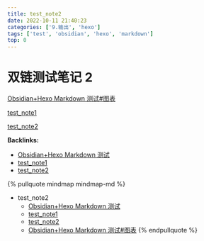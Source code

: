 ```yaml
---
title: test_note2
date: 2022-10-11 21:40:23
categories: ['9.输出', 'hexo']
tags: ['test', 'obsidian', 'hexo', 'markdown']
top: 0
---
```


# 双链测试笔记 2

[Obsidian+Hexo Markdown 测试#图表](../cf5e875dd18a1a28fcad3f7d9ef0f7f956287483/#图表)

[test_note1](../a58ee0e911c1ffedefc347d0eac29b0f5fae0d41)

[test_note2](../8f6545d7e67011208be5a476458127a9efcf702f)


**Backlinks:**

- [Obsidian+Hexo Markdown 测试](../cf5e875dd18a1a28fcad3f7d9ef0f7f956287483)
- [test_note1](../a58ee0e911c1ffedefc347d0eac29b0f5fae0d41)
- [test_note2](../8f6545d7e67011208be5a476458127a9efcf702f)

{% pullquote mindmap mindmap-md %}
- test_note2
  - [Obsidian+Hexo Markdown 测试](../cf5e875dd18a1a28fcad3f7d9ef0f7f956287483)
  - [test_note1](../a58ee0e911c1ffedefc347d0eac29b0f5fae0d41)
  - [test_note2](../8f6545d7e67011208be5a476458127a9efcf702f)
  - [Obsidian+Hexo Markdown 测试#图表](../cf5e875dd18a1a28fcad3f7d9ef0f7f956287483/#图表)
{% endpullquote %}